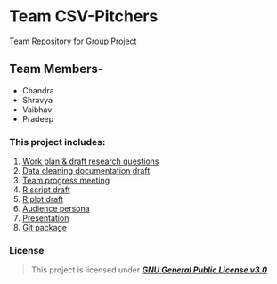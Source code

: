 # Team CSV-Pitchers
Team Repository for Group Project
## **Team Members-**
* Chandra
* Shravya
* Vaibhav
* Pradeep

### This project includes:

1. [Work plan & draft research questions](https://github.com/vrahangdale/ISQA_8086-TeamProject/tree/master/Deliverables/WorkPlan-%20RQs)
2.  [Data cleaning documentation draft](https://github.com/vrahangdale/ISQA_8086-TeamProject/tree/master/Deliverables/Data%20Cleaning%20Documentation)
3.  [Team progress meeting](https://github.com/vrahangdale/ISQA_8086-TeamProject/tree/master/Deliverables/WorkPlan-%20RQs)
4.  [R script draft](https://github.com/vrahangdale/ISQA_8086-TeamProject/tree/master/Deliverables/R_Script)
5.  [R plot draft](https://github.com/vrahangdale/ISQA_8086-TeamProject/tree/master/Deliverables/R_Plots)
6.  [Audience persona](https://github.com/vrahangdale/ISQA_8086-TeamProject/tree/master/Deliverables/AudiencePersona)
7.  [Presentation](https://github.com/vrahangdale/ISQA_8086-TeamProject/tree/master/Deliverables/Git%20Package)
8.  [Git package](https://github.com/vrahangdale/ISQA_8086-TeamProject/tree/master/Deliverables/Git%20Package)



### License
>This project is licensed under  [**_GNU General Public License v3.0_**](https://github.com/vrahangdale/Team-7/blob/master/LICENSE)
